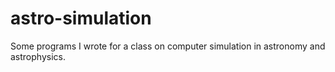 # astro-simulation
 Some programs I wrote for a class on computer simulation in astronomy and astrophysics.
